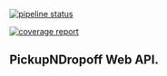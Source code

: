 [![pipeline status](https://gitlab.com/mabdulha/pnd-cicd/badges/master/pipeline.svg)](https://gitlab.com/mabdulha/pnd-cicd/commits/master)

[![coverage report](https://gitlab.com/mabdulha/pnd-cicd/badges/master/coverage.svg)](https://gitlab.com/mabdulha/pnd-cicd/badges/master/coverage.svg?job=coverage)

## PickupNDropoff Web API.